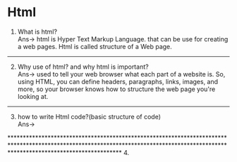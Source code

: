 # Html

1. What is html?<br>
Ans-> html is Hyper Text Markup Language. that can be use for creating a web pages. Html is called structure of a Web page.
***********************************************************************************************************************************************************************************  
2. Why use of html? and why html is important?<br>
Ans-> used to tell your web browser what each part of a website is. So, using HTML, you can define headers, paragraphs, links, images, and more, so your browser knows how to structure the web page you're looking at.
***********************************************************************************************************************************************************************************
3. how to write Html code?(basic structure of code)<br>
Ans->
<!DOCTYPE html>
<html>
<head>
	<title></title>
</head>
<body>

</body>
</html>
 </p>
 ***********************************************************************************************************************************************************************************
 4. 
